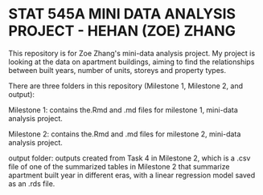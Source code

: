 # STAT 545A MINI DATA ANALYSIS PROJECT - HEHAN (ZOE) ZHANG

This repository is for Zoe Zhang's mini-data analysis project. My project is looking at the data on apartment buildings, aiming to find the relationships between built years, number of units, storeys and property types.

There are three folders in this repository (Milestone 1, Milestone 2, and output): 

Milestone 1: contains the.Rmd and .md files for milestone 1, mini-data analysis project.

Milestone 2: contains the.Rmd and .md files for milestone 2, mini-data analysis project.

output folder: outputs created from Task 4 in Milestone 2, which is a .csv file of one of the summarized tables in Milestone 2 that summarize apartment built year in different eras, with a linear regression model saved as an .rds file.
